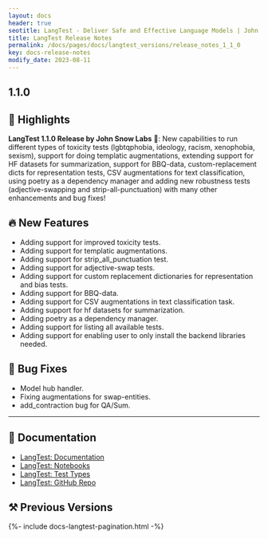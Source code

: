 ```yaml
---
layout: docs
header: true
seotitle: LangTest - Deliver Safe and Effective Language Models | John Snow Labs
title: LangTest Release Notes
permalink: /docs/pages/docs/langtest_versions/release_notes_1_1_0
key: docs-release-notes
modify_date: 2023-08-11
---
```


<div class="h3-box" markdown="1">

## 1.1.0

## 📢 Highlights

**LangTest 1.1.0 Release by John Snow Labs** 🚀: New capabilities to run different types of toxicity tests (lgbtqphobia, ideology, racism, xenophobia, sexism), support for doing templatic augmentations, extending support for HF datasets for summarization, support for BBQ-data, custom-replacement dicts for representation tests,  CSV augmentations for text classification, using poetry as a dependency manager and adding new robustness tests (adjective-swapping and strip-all-punctuation) with many other enhancements and bug fixes!

</div><div class="h3-box" markdown="1">

## 🔥 New Features

* Adding support for improved toxicity tests.
* Adding support for templatic augmentations.
* Adding support for strip_all_punctuation test.
* Adding support for adjective-swap tests.
* Adding support for custom replacement dictionaries for representation and bias tests.
* Adding support for BBQ-data.
* Adding support for CSV augmentations in text classification task.
* Adding support for hf datasets for summarization.
* Adding poetry as a dependency manager.
* Adding support for listing all available tests.
* Adding support for enabling user to only install the backend libraries needed.

## 🐛  Bug Fixes

* Model hub handler.
* Fixing augmentations for swap-entities.
* add_contraction bug for QA/Sum.

----------------
## 📖  Documentation

* [LangTest: Documentation](https://langtest.org/docs/pages/docs/install)
* [LangTest: Notebooks](https://langtest.org/docs/pages/tutorials/tutorials)
* [LangTest: Test Types](https://langtest.org/docs/pages/tests/test)
* [LangTest: GitHub Repo](https://github.com/JohnSnowLabs/langtest)

## ⚒️ Previous Versions

</div>
{%- include docs-langtest-pagination.html -%}